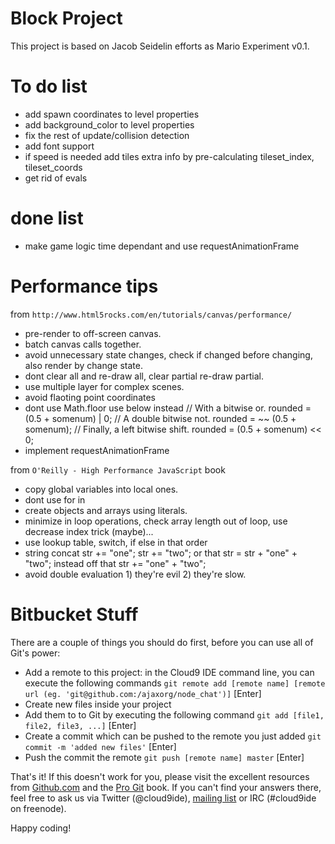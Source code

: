 # Block Project

This project is based on Jacob Seidelin efforts as Mario Experiment v0.1.


# To do list

  * add spawn coordinates to level properties
  * add background_color to level properties
  * fix the rest of update/collision detection
  * add font support
  * if speed is needed add tiles extra info by pre-calculating tileset_index, tileset_coords
  * get rid of evals
 

# done list

  * make game logic time dependant and use requestAnimationFrame


# Performance tips

from `http://www.html5rocks.com/en/tutorials/canvas/performance/`

  * pre-render to off-screen canvas.
  * batch canvas calls together.
  * avoid unnecessary state changes, check if changed before changing, also render by change state.
  * dont clear all and re-draw all, clear partial re-draw partial.
  * use multiple layer for complex scenes.
  * avoid flaoting point coordinates
  * dont use Math.floor use below instead
        // With a bitwise or.
        rounded = (0.5 + somenum) | 0;
        // A double bitwise not.
        rounded = ~~ (0.5 + somenum);
        // Finally, a left bitwise shift.
        rounded = (0.5 + somenum) << 0;
  * implement requestAnimationFrame

from `O'Reilly - High Performance JavaScript` book

  * copy global variables into local ones.
  * dont use for in
  * create objects and arrays using literals.
  * minimize in loop operations, check array length out of loop, use decrease index trick (maybe)...
  * use lookup table, switch, if else in that order
  * string concat 
        str += "one";
        str += "two";
        or that 
        str = str + "one" + "two";
        instead off that
        str += "one" + "two";
  * avoid double evaluation 1) they're evil 2) they're slow.


# Bitbucket Stuff

There are a couple of things you should do first, before you can use all of Git's power:

  * Add a remote to this project: in the Cloud9 IDE command line, you can execute the following commands
    `git remote add [remote name] [remote url (eg. 'git@github.com:/ajaxorg/node_chat')]` [Enter]
  * Create new files inside your project
  * Add them to to Git by executing the following command
    `git add [file1, file2, file3, ...]` [Enter]
  * Create a commit which can be pushed to the remote you just added
    `git commit -m 'added new files'` [Enter]
  * Push the commit the remote
    `git push [remote name] master` [Enter]

That's it! If this doesn't work for you, please visit the excellent resources from [Github.com](http://help.github.com) and the [Pro Git](http://http://progit.org/book/) book.
If you can't find your answers there, feel free to ask us via Twitter (@cloud9ide), [mailing list](groups.google.com/group/cloud9-ide) or IRC (#cloud9ide on freenode).

Happy coding!